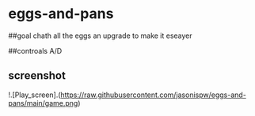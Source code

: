 # eggs-and-pans

##goal
chath all the eggs an upgrade to make it eseayer

##controals
A/D 

## screenshot

!.[Play_screen].(https://raw.githubusercontent.com/jasonispw/eggs-and-pans/main/game.png)
